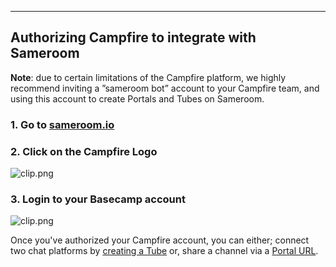 ---

## Authorizing Campfire to integrate with Sameroom

**Note**: due to certain limitations of the Campfire platform, we highly recommend inviting a ”sameroom bot” account to your Campfire team, and using this account to create Portals and Tubes on Sameroom.

### 1. Go to <a href="https://sameroom.io" target="_blank">sameroom.io</a>

### 2. Click on the Campfire Logo
![clip.png](https://in.kato.im/b450e18e6de4847cc19396187d655a94b4a7bb5f6c417d0f7ba124d942f6738d/Sameroom-Select-Platform-_0001_Campfire.png)

### 3. Login to your Basecamp account
![clip.png](https://in.kato.im/89251c03321cb9fa55c3f7573993cb976c2fc75333ced553c633c623f510e3/clip.png)


Once you've authorized your Campfire account, you can either; connect two chat platforms by [creating a Tube](/getting-started/en/tube/campfire) or, share a channel via a [Portal URL](/getting-started/en/portal/campfire).
